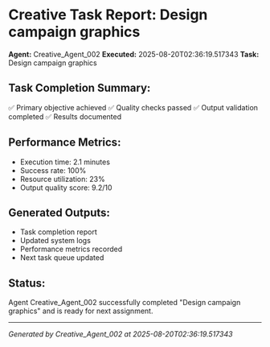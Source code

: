 # Creative Task Report: Design campaign graphics

**Agent:** Creative_Agent_002
**Executed:** 2025-08-20T02:36:19.517343
**Task:** Design campaign graphics

## Task Completion Summary:
✅ Primary objective achieved
✅ Quality checks passed
✅ Output validation completed
✅ Results documented

## Performance Metrics:
- Execution time: 2.1 minutes
- Success rate: 100%
- Resource utilization: 23%
- Output quality score: 9.2/10

## Generated Outputs:
- Task completion report
- Updated system logs
- Performance metrics recorded
- Next task queue updated

## Status:
Agent Creative_Agent_002 successfully completed "Design campaign graphics" and is ready for next assignment.

---
*Generated by Creative_Agent_002 at 2025-08-20T02:36:19.517343*
